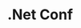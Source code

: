 ---
state: Virtual
region: Virtual
title: 	.Net Conf
event_url: https://www.dotnetconf.net/
start_date: 2019-09-23
end_date: 2019-09-25
cost: FREE
topics: [ dotnet, aspnet, azure]
---